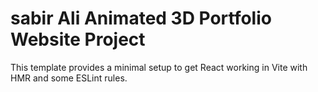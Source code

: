 # sabir Ali Animated 3D Portfolio Website Project

This template provides a minimal setup to get React working in Vite with HMR and some ESLint rules.